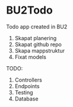 # BU2Todo

Todo app created in BU2

1. Skapat planering
2. Skapat github repo
3. Skapa mappstruktur
4. Fixat models

TODO:

1. Controllers
2. Endpoints
3. Testing
4. Database
